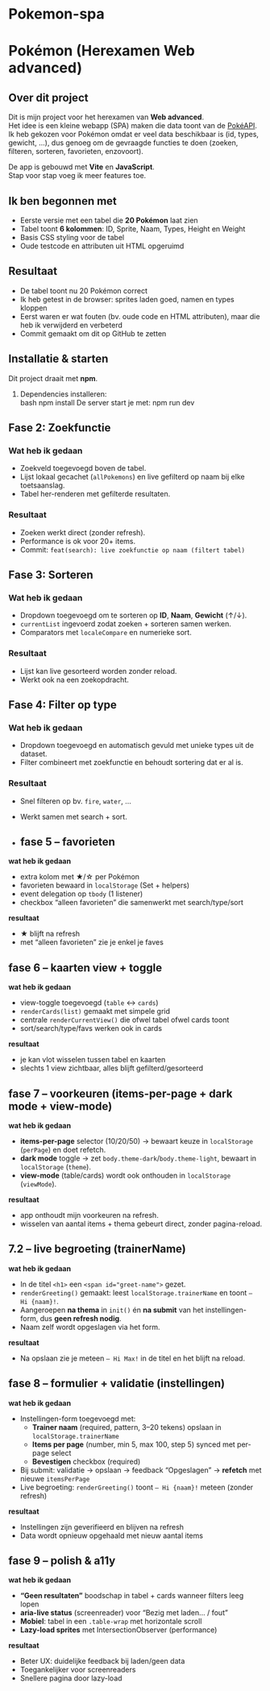 # Pokemon-spa

# Pokémon  (Herexamen Web advanced)

## Over dit project
Dit is mijn project voor het herexamen van **Web advanced**.  
Het idee is een kleine webapp (SPA) maken die data toont van de [PokéAPI](https://pokeapi.co/).  
Ik heb gekozen voor Pokémon omdat er veel data beschikbaar is (id, types, gewicht, ...), dus genoeg om de gevraagde functies te doen (zoeken, filteren, sorteren, favorieten, enzovoort).

De app is gebouwd met **Vite** en **JavaScript**.  
Stap voor stap voeg ik meer features toe.  

## Ik ben begonnen met
- Eerste versie met een tabel die **20 Pokémon** laat zien  
- Tabel toont **6 kolommen**: ID, Sprite, Naam, Types, Height en Weight  
- Basis CSS styling voor de tabel  
- Oude testcode en attributen uit HTML opgeruimd

 ## Resultaat
- De tabel toont nu 20 Pokémon correct
- Ik heb getest in de browser: sprites laden goed, namen en types kloppen
- Eerst waren er wat fouten (bv. oude code en HTML attributen), maar die heb ik verwijderd en verbeterd
- Commit gemaakt om dit op GitHub te zetten

## Installatie & starten
Dit project draait met **npm**.  
1. Dependencies installeren:  
   bash
   npm install
De server start je met:
npm run dev

## Fase 2: Zoekfunctie

### Wat heb ik gedaan
- Zoekveld toegevoegd boven de tabel.
- Lijst lokaal gecachet (`allPokemons`) en live gefilterd op naam bij elke toetsaanslag.
- Tabel her-renderen met gefilterde resultaten.

### Resultaat
- Zoeken werkt direct (zonder refresh).
- Performance is ok voor 20+ items.
- Commit: `feat(search): live zoekfunctie op naam (filtert tabel)`


## Fase 3: Sorteren

### Wat heb ik gedaan
- Dropdown toegevoegd om te sorteren op **ID**, **Naam**, **Gewicht** (↑/↓).
- `currentList` ingevoerd zodat zoeken + sorteren samen werken.
- Comparators met `localeCompare` en numerieke sort.

### Resultaat
- Lijst kan live gesorteerd worden zonder reload.
- Werkt ook na een zoekopdracht.

## Fase 4: Filter op type
### Wat heb ik gedaan
- Dropdown toegevoegd en automatisch gevuld met unieke types uit de dataset.
- Filter combineert met zoekfunctie en behoudt sortering dat er al is.
### Resultaat
- Snel filteren op bv. `fire`, `water`, …
- Werkt samen met search + sort.

- ## fase 5 – favorieten
**wat heb ik gedaan**
- extra kolom met ★/☆ per Pokémon
- favorieten bewaard in `localStorage` (Set + helpers)
- event delegation op `tbody` (1 listener)
- checkbox “alleen favorieten” die samenwerkt met search/type/sort

**resultaat**
- ★ blijft na refresh
- met “alleen favorieten” zie je enkel je faves

## fase 6 – kaarten view + toggle
**wat heb ik gedaan**
- view-toggle toegevoegd (`table` ↔ `cards`)
- `renderCards(list)` gemaakt met simpele grid
- centrale `renderCurrentView()` die ofwel tabel ofwel cards toont
- sort/search/type/favs werken ook in cards

**resultaat**
- je kan vlot wisselen tussen tabel en kaarten
- slechts 1 view zichtbaar, alles blijft gefilterd/gesorteerd

## fase 7 – voorkeuren (items-per-page + dark mode + view-mode)

**wat heb ik gedaan**
- **items-per-page** selector (10/20/50) → bewaart keuze in `localStorage` (`perPage`) en doet refetch.
- **dark mode** toggle → zet `body.theme-dark`/`body.theme-light`, bewaart in `localStorage` (`theme`).
- **view-mode** (table/cards) wordt ook onthouden in `localStorage` (`viewMode`).

**resultaat**
- app onthoudt mijn voorkeuren na refresh.
- wisselen van aantal items + thema gebeurt direct, zonder pagina-reload.

## 7.2 – live begroeting (trainerName)
**wat heb ik gedaan**
- In de titel `<h1>` een `<span id="greet-name">` gezet.
- `renderGreeting()` gemaakt: leest `localStorage.trainerName` en toont `– Hi {naam}!`.
- Aangeroepen **na thema** in `init()` én **na submit** van het instellingen-form, dus **geen refresh nodig**.
- Naam zelf wordt opgeslagen via het form.

**resultaat**
- Na opslaan zie je meteen `– Hi Max!` in de titel en het blijft na reload.

## fase 8 – formulier + validatie (instellingen)
**wat heb ik gedaan**
- Instellingen-form toegevoegd met:
  - **Trainer naam** (required, pattern, 3–20 tekens) opslaan in `localStorage.trainerName`
  - **Items per page** (number, min 5, max 100, step 5) synced met per-page select
  - **Bevestigen** checkbox (required)
- Bij submit: validatie → opslaan → feedback “Opgeslagen” → **refetch** met nieuwe `itemsPerPage`
- Live begroeting: `renderGreeting()` toont `– Hi {naam}!` meteen (zonder refresh)

**resultaat**
- Instellingen zijn geverifieerd en blijven na refresh
- Data wordt opnieuw opgehaald met nieuw aantal items

## fase 9 – polish & a11y
**wat heb ik gedaan**
- **“Geen resultaten”** boodschap in tabel + cards wanneer filters leeg lopen
- **aria-live status** (screenreader) voor “Bezig met laden… / fout”
- **Mobiel**: tabel in een `.table-wrap` met horizontale scroll
- **Lazy-load sprites** met IntersectionObserver (performance)

**resultaat**
- Beter UX: duidelijke feedback bij laden/geen data
- Toegankelijker voor screenreaders
- Snellere pagina door lazy-load


